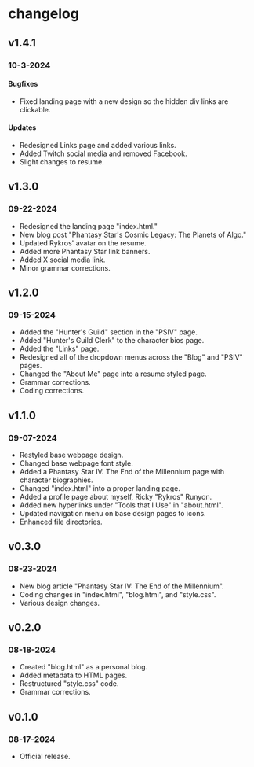 <h1>changelog</h1>
<h2>v1.4.1</h2>
<h3>10-3-2024</h3>
<h4>Bugfixes</h4>
<ul>
    <li>Fixed landing page with a new design so the hidden div links are clickable.</li>
</ul>
<h4>Updates</h4>
<ul>
    <li>Redesigned Links page and added various links.</li>
    <li>Added Twitch social media and removed Facebook.</li>
    <li>Slight changes to resume.</li>
</ul>
<h2>v1.3.0</h2>
<h3>09-22-2024</h3>
<ul>
    <li>Redesigned the landing page "index.html."</li>
    <li>New blog post "Phantasy Star's Cosmic Legacy: The Planets of Algo."</li>
    <li>Updated Rykros' avatar on the resume.</li>
    <li>Added more Phantasy Star link banners.</li>
    <li>Added X social media link.</li>
    <li>Minor grammar corrections.</li>
</ul>
<h2>v1.2.0</h2>
<h3>09-15-2024</h3>
<ul>
    <li>Added the "Hunter's Guild" section in the "PSIV" page.</li>
    <li>Added "Hunter's Guild Clerk" to the character bios page.</li>
    <li>Added the "Links" page.</li>
    <li>Redesigned all of the dropdown menus across the "Blog" and "PSIV" pages.</li>
    <li>Changed the "About Me" page into a resume styled page.</li>
    <li>Grammar corrections.</li>
    <li>Coding corrections.</li>
</ul>
<h2>v1.1.0</h2>
<h3>09-07-2024</h3>
<ul>
    <li>Restyled base webpage design.</li>
    <li>Changed base webpage font style.</li>
    <li>Added a Phantasy Star IV: The End of the Millennium page with character biographies.</li>
    <li>Changed "index.html" into a proper landing page.</li>
    <li>Added a profile page about myself, Ricky "Rykros" Runyon.</li>
    <li>Added new hyperlinks under "Tools that I Use" in "about.html".</li>
    <li>Updated navigation menu on base design pages to icons.</li>
    <li>Enhanced file directories.</li>
</ul>
<h2>v0.3.0</h2>
<h3>08-23-2024</h3>
<ul>
    <li>New blog article "Phantasy Star IV: The End of the Millennium".</li>
    <li>Coding changes in "index.html", "blog.html", and "style.css".</li>
    <li>Various design changes.</li>
</ul>
<h2>v0.2.0</h2>
<h3>08-18-2024</h3>
<ul>
    <li>Created "blog.html" as a personal blog.</li>
    <li>Added metadata to HTML pages.</li>
    <li>Restructured "style.css" code.</li>
    <li>Grammar corrections.</li>
</ul>
<h2>v0.1.0</h2>
<h3>08-17-2024</h3>
<ul>
    <li>Official release.</li>
</ul>
